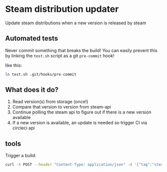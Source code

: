 # Steam distribution updater
Update steam distributions when a new version is released by steam

## Automated tests
Never commit something that breaks the build! You can
easily prevent this by linking the `test.sh` script as a git `pre-commit` hook!

like this:
```bash
ln test.sh .git/hooks/pre-commit
```

## What does it do?
 1. Read version(s) from storage (once!)
 2. Compare that version to version from steam-api
 3. Continue polling the steam api to figure out if there is a new version available
 4. If a new version is available, an update is needed so trigger CI via circleci api

## tools
Trigger a build:
```bash
curl -X POST --header "Content-Type: application/json" -d '{"tag":"steamcmd"}' https://circleci.com/api/v1.1/project/github/Gameye/steam-images/build?circle-token=${CIRCLE_API_USER_TOKEN}
```
